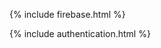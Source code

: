 <!-- The core Firebase JS SDK is always required and must be listed first -->

{% include firebase.html %}

{% include authentication.html %}

<link type="text/css" rel="stylesheet" href="https://www.gstatic.com/firebasejs/ui/4.5.0/firebase-ui-auth.css" />
<script type="text/javascript">
      // FirebaseUI config.
      var uiConfig = {
        signInSuccessUrl: 'https://othman-ben.github.io/StayInTouch/business_info',
        signInOptions: [
          // Leave the lines as is for the providers you want to offer your users.
          firebase.auth.EmailAuthProvider.PROVIDER_ID
        ],
        // tosUrl and privacyPolicyUrl accept either url string or a callback
        // function.
        // Terms of service url/callback.
        tosUrl: 'https://othman-ben.github.io/StayInTouch/TermsServices',
        // Privacy policy url/callback.
        privacyPolicyUrl: function() {
          window.location.assign('https://othman-ben.github.io/StayInTouch/PrivacyPolicy');
        }
      };

      // Initialize the FirebaseUI Widget using Firebase.
      var ui = new firebaseui.auth.AuthUI(firebase.auth().setPersistence(firebase.auth.Auth.Persistence.LOCAL));
      // The start method will wait until the DOM is loaded.
      ui.start('#firebaseui-auth-container', uiConfig);$
</script>

<div id="firebaseui-auth-container"></div>
